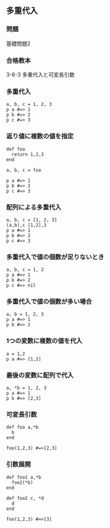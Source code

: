 ## 多重代入

### 問題
基礎問題2  

### 合格教本
3-6-3 多重代入と可変長引数  

### 多重代入
```
a, b, c = 1, 2, 3
p a #=> 1
p b #=> 2
p c #=> 3
```

### 返り値に複数の値を指定
```
def foo
  return 1,2,3
end

a, b, c = foo

p a #=> 1
p b #=> 2
p c #=> 3
```

### 配列による多重代入
```
a, b, c = [1, 2, 3]
(a,b),c [1,2],3
p a #=> 1
p b #=> 2
p c #=> 3
```

### 多重代入で値の個数が足りないとき
```
a, b, c = 1, 2
p a #=> 1
p b #=> 2
p c #=> nil
```

### 多重代入で値の個数が多い場合
```
a, b = 1, 2, 3
p a #=> 1
p b #=> 2
```

### 1つの変数に複数の値を代入
```
a = 1,2
p a #=> [1,2]
```


### 最後の変数に配列で代入
```
a, *b = 1, 2, 3
p a #=> 1
p b #=> [2,3]

```

### 可変長引数
```
def foo a,*b
  b
end

foo(1,2,3) #=>[2,3]
```

### 引数展開
```
def foo1 a,*b
  foo2(*b)
end

def foo2 c, *d
  d
end

foo(1,2,3) #=>[3]
```
